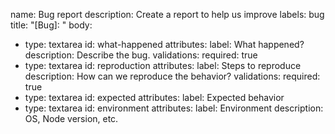 name: Bug report
description: Create a report to help us improve
labels: bug
title: "[Bug]: "
body:
  - type: textarea
    id: what-happened
    attributes:
      label: What happened?
      description: Describe the bug.
    validations:
      required: true
  - type: textarea
    id: reproduction
    attributes:
      label: Steps to reproduce
      description: How can we reproduce the behavior?
    validations:
      required: true
  - type: textarea
    id: expected
    attributes:
      label: Expected behavior
  - type: textarea
    id: environment
    attributes:
      label: Environment
      description: OS, Node version, etc.

